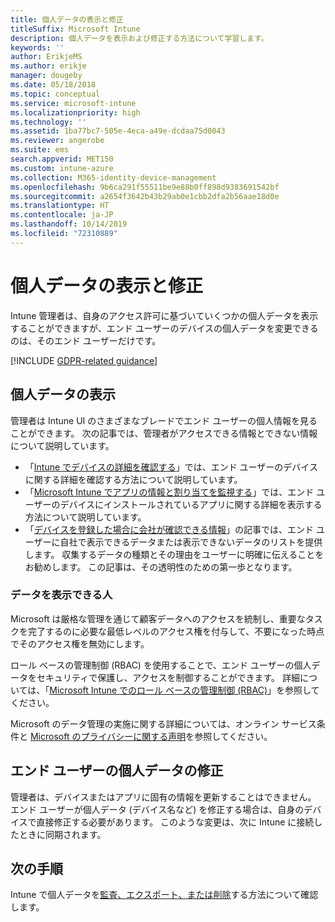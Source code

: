 ```yaml
---
title: 個人データの表示と修正
titleSuffix: Microsoft Intune
description: 個人データを表示および修正する方法について学習します。
keywords: ''
author: ErikjeMS
ms.author: erikje
manager: dougeby
ms.date: 05/18/2018
ms.topic: conceptual
ms.service: microsoft-intune
ms.localizationpriority: high
ms.technology: ''
ms.assetid: 1ba77bc7-505e-4eca-a49e-dcdaa75d0043
ms.reviewer: angerobe
ms.suite: ems
search.appverid: MET150
ms.custom: intune-azure
ms.collection: M365-identity-device-management
ms.openlocfilehash: 9b6ca291f55511be9e88b0ff898d9383691542bf
ms.sourcegitcommit: a2654f3642b43b29ab0e1cbb2dfa2b56aae18d0e
ms.translationtype: HT
ms.contentlocale: ja-JP
ms.lasthandoff: 10/14/2019
ms.locfileid: "72310889"
---
```

# <a name="view-and-correct-personal-data"></a>個人データの表示と修正

Intune 管理者は、自身のアクセス許可に基づいていくつかの個人データを表示することができますが、エンド ユーザーのデバイスの個人データを変更できるのは、そのエンド ユーザーだけです。

[!INCLUDE [GDPR-related guidance](../includes/gdpr-dsr-and-stp-note.md)]


## <a name="view-personal-data"></a>個人データの表示

管理者は Intune UI のさまざまなブレードでエンド ユーザーの個人情報を見ることができます。 次の記事では、管理者がアクセスできる情報とできない情報について説明しています。
- 「[Intune でデバイスの詳細を確認する](../remote-actions/device-inventory.md)」では、エンド ユーザーのデバイスに関する詳細を確認する方法について説明しています。
- 「[Microsoft Intune でアプリの情報と割り当てを監視する](../apps/apps-monitor.md)」では、エンド ユーザーのデバイスにインストールされているアプリに関する詳細を表示する方法について説明しています。
- 「[デバイスを登録した場合に会社が確認できる情報](https://docs.microsoft.com/intune-user-help/what-info-can-your-company-see-when-you-enroll-your-device-in-intune)」の記事では、エンド ユーザーに自社で表示できるデータまたは表示できないデータのリストを提供します。 収集するデータの種類とその理由をユーザーに明確に伝えることをお勧めします。 この記事は、その透明性のための第一歩となります。

### <a name="who-can-view-the-data"></a>データを表示できる人

Microsoft は厳格な管理を通じて顧客データへのアクセスを統制し、重要なタスクを完了するのに必要な最低レベルのアクセス権を付与して、不要になった時点でそのアクセス権を無効にします。 

ロール ベースの管理制御 (RBAC) を使用することで、エンド ユーザーの個人データをセキュリティで保護し、アクセスを制御することができます。 詳細については、「[Microsoft Intune でのロール ベースの管理制御 (RBAC)](../fundamentals/role-based-access-control.md)」を参照してください。

Microsoft のデータ管理の実施に関する詳細については、オンライン サービス条件と [Microsoft のプライバシーに関する声明](https://go.microsoft.com/fwlink/p/?linkid=131004&clcid=0x409)を参照してください。 

## <a name="correct-end-user-personal-data"></a>エンド ユーザーの個人データの修正

管理者は、デバイスまたはアプリに固有の情報を更新することはできません。 エンド ユーザーが個人データ (デバイス名など) を修正する場合は、自身のデバイスで直接修正する必要があります。 このような変更は、次に Intune に接続したときに同期されます。


## <a name="next-steps"></a>次の手順

Intune で個人データを[監査、エクスポート、または削除](privacy-data-audit-export-delete.md)する方法について確認します。
